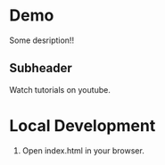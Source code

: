 # Demo

Some desription!!

## Subheader

Watch tutorials on youtube.

# Local Development

1. Open index.html in your browser.
